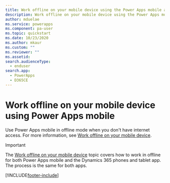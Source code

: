 ```yaml
---
title: Work offline on your mobile device using the Power Apps mobile app | Microsoft Docs
description: Work offline on your mobile device using the Power Apps mobile app
author: mduelae
ms.service: powerapps
ms.component: pa-user
ms.topic: quickstart
ms.date: 10/23/2020
ms.author: mkaur
ms.custom: ""
ms.reviewer: ""
ms.assetid: 
search.audienceType: 
  - enduser
search.app: 
  - PowerApps
  - D365CE
---
```


# Work offline on your mobile device using Power Apps mobile

Use Power Apps mobile in offline mode when you don't have internet access. For more information, see [Work offline on your mobile device](https://docs.microsoft.com/dynamics365/mobile-app/work-in-offline-mode).


> [!IMPORTANT]
> The [Work offline on your mobile device](https://docs.microsoft.com/dynamics365/mobile-app/work-in-offline-mode) topic covers how to work in offline for both Power Apps mobile and the Dynamics 365 phones and tablet app. The process is the same for both apps. 




[!INCLUDE[footer-include](../includes/footer-banner.md)]
